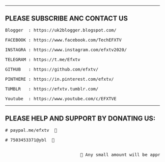 --------------------------------
PLEASE SUBSCRIBE ANC CONTACT US
--------------------------------
<pre>Blogger  : https://uk2blogger.blogspot.com/

FACEBOOK : https://www.facebook.com/TechEFXTV

INSTAGRA : https://www.instagram.com/efxtv2020/

TELEGRAM : https://t.me/Efxtv

GITHUB   : https://github.com/efxtv/

PINTHERE : https://in.pinterest.com/efxtv/

TUMBLR   : https://efxtv.tumblr.com/

Youtube  : https://www.youtube.com/c/EFXTVE</pre>


---------------------------------------
PLEASE HELP AND SUPPORT BY DONATING US: 
---------------------------------------
<pre># paypal.me/efxtv  🤝 
                                            
# 7503453371@ybl  🤝 
                                          

                             🤝 Any small amount will be appreciated🤝</pre>
